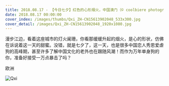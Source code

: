 ```yaml
---
title: 2018.08.17 - 【今日七夕】红色的心形烟火，中国澳门（© coolbiere photograph/Getty Images）
date: 2018.08.17 00:00:00
cover_index: /images/thumbs/Qxi_ZH-CN15613902048_533x300.jpg
cover_detail: /images/Qxi_ZH-CN15613902048_1920x1080.jpg
---
```


漫步江边，看着这座城市的灯火阑珊，你看那缓缓升起的烟火，是心的形状，仿佛在诉说着这一天的甜蜜。没错，就是七夕了，这一天，也是很多中国恋人秀恩爱虐狗的高峰期，甚至许多了解中国文化的老外也在跟随风潮！而作为万年单身狗的你，准备好接受一万点暴击了吗？

欧洲

![Qxi](/images/Qxi_ZH-CN15613902048_1920x1080.jpg)
